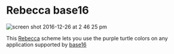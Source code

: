 # Rebecca base16

![screen shot 2016-12-26 at 2 46 25 pm](https://cloud.githubusercontent.com/assets/331/21486437/3fb2dbe0-cb7a-11e6-90fc-68da1a8cab59.png)

This [Rebecca](http://github.com/vic/rebecca-theme) scheme lets you use
the purple turtle colors on any application supported by [base16](http://chriskempson.com/projects/base16/)


